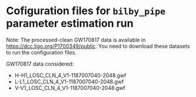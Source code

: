 # Cofiguration files for `bilby_pipe` parameter estimation run

Note: The processed-clean GW170817 data is available in https://dcc.ligo.org/P1700349/public. You need to download these datasets to run the configuration files. 

GW170817 data considered:
* H-H1_LOSC_CLN_4_V1-1187007040-2048.gwf
* L-L1_LOSC_CLN_4_V1-1187007040-2048.gwf
* V-V1_LOSC_CLN_4_V1-1187007040-2048.gwf
